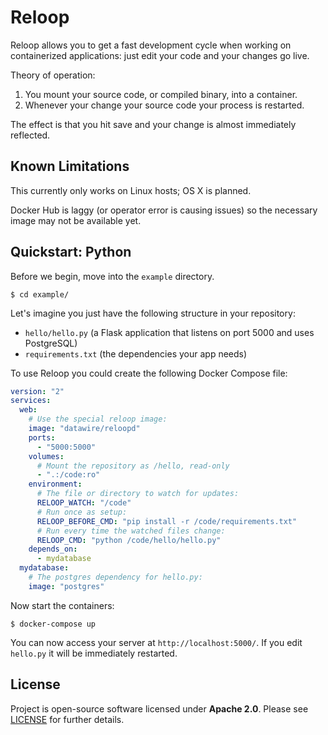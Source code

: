 # Reloop

Reloop allows you to get a fast development cycle when working on containerized applications: just edit your code and your changes go live.

Theory of operation:

1. You mount your source code, or compiled binary, into a container.
2. Whenever your change your source code your process is restarted.

The effect is that you hit save and your change is almost immediately reflected.

## Known Limitations

This currently only works on Linux hosts; OS X is planned.

Docker Hub is laggy (or operator error is causing issues) so the necessary image may not be available yet.

## Quickstart: Python

Before we begin, move into the `example` directory.

`$ cd example/`

Let's imagine you just have the following structure in your repository:

* `hello/hello.py` (a Flask application that listens on port 5000 and uses PostgreSQL)
* `requirements.txt` (the dependencies your app needs)

To use Reloop you could create the following Docker Compose file:

```yaml
version: "2"
services:
  web:
    # Use the special reloop image:
    image: "datawire/reloopd"
    ports:
      - "5000:5000"
    volumes:
      # Mount the repository as /hello, read-only
      - ".:/code:ro"
    environment:
      # The file or directory to watch for updates:
      RELOOP_WATCH: "/code"
      # Run once as setup:
      RELOOP_BEFORE_CMD: "pip install -r /code/requirements.txt"
      # Run every time the watched files change:
      RELOOP_CMD: "python /code/hello/hello.py"
    depends_on:
      - mydatabase
  mydatabase:
    # The postgres dependency for hello.py:
    image: "postgres"
```

Now start the containers:

```console
$ docker-compose up
```

You can now access your server at `http://localhost:5000/`.
If you edit `hello.py` it will be immediately restarted.

## License

Project is open-source software licensed under **Apache 2.0**. Please see [LICENSE](LICENSE) for further details.
